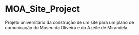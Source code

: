# MOA_Site_Project
Projeto universitário da construção de um site para um plano de comunicação do Museu da Oliveira e do Azeite de Mirandela.
